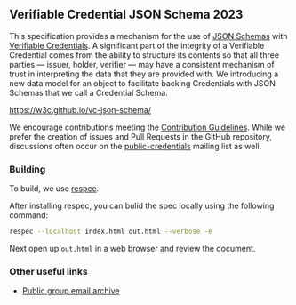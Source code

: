 ## Verifiable Credential JSON Schema 2023

This specification provides a mechanism for the use of [JSON Schemas](https://json-schema.org/) with [Verifiable Credentials](https://w3c.github.io/vc-data-model/). A significant part of the integrity of a Verifiable Credential comes from the ability to structure its contents so that all three parties — issuer, holder, verifier — may have a consistent mechanism of trust in interpreting the data that they are provided with. We introducing a new data model for an object to facilitate backing Credentials with JSON Schemas that we call a Credential Schema.

https://w3c.github.io/vc-json-schema/

We encourage contributions meeting the [Contribution Guidelines](CONTRIBUTING.md).  While we prefer the creation of issues
and Pull Requests in the GitHub repository, discussions often occur on the [public-credentials](http://lists.w3.org/Archives/Public/public-credentials/) mailing list as well.

### Building

To build, we use [respec](https://respec.org/).

After installing respec, you can bulid the spec locally using the following command:

```sh
respec --localhost index.html out.html --verbose -e
```

Next open up `out.html` in a web browser and review the document.

### Other useful links
* [Public group email archive](https://lists.w3.org/Archives/Public/public-credentials/)